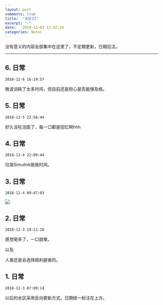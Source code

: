 ```yaml
---
layout: post
comments: true
title:  "水区II"
excerpt: "-"
date:   2018-12-03 12:42:24
categories: Notes
---
```


<script type="text/javascript"
  src="https://cdn.mathjax.org/mathjax/latest/MathJax.js?config=TeX-AMS-MML_HTMLorMML">
</script>

没有意义的内容全部集中在这里了，不定期更新，日期后注。

---

## 6. 日常

`2018-12-6 16:19:57`

微波消耗了太多时间，但目前还是担心是否能够及格。

## 5. 日常

`2018-12-5 22:56:44`

好久没吃泡面了，每一口都是回忆啊hhh

## 4. 日常

`2018-12-4 22:09:44`

垃圾Simulink毁我时间。

## 3. 日常

`2018-12-4 09:47:03`

![](https://raw.githubusercontent.com/psycholsc/psycholsc.github.io/master/assets/microwave.jpg)

## 2. 日常

`2018-12-3 19:11:10`

感觉喝多了，一口就晕。

以及

人类还是会选择趋利避害的。

## 1. 日常

`2018-12-3 07:09:14`

以后的水区采用反向更新方式。日期统一标注在上方。

